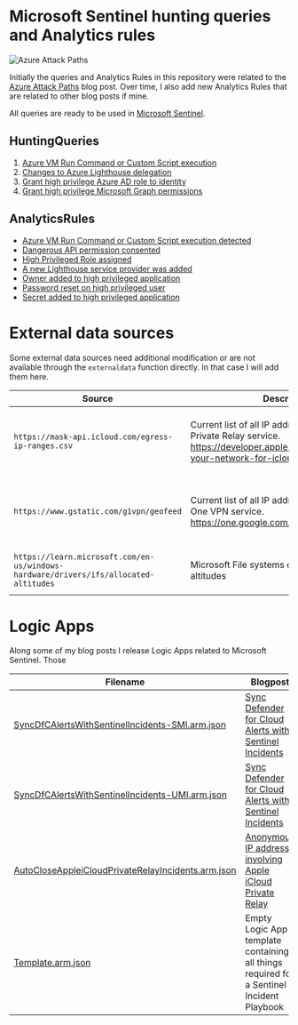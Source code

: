 # Microsoft Sentinel hunting queries and Analytics rules

![Azure Attack Paths](./images/AzureDominancePathsColor.png)

Initially the queries and Analytics Rules in this repository were related to the [Azure Attack Paths](https://cloudbrothers.info/en/azure-attack-paths/) blog post. Over time, I also add new Analytics Rules that are related to other blog posts if mine.

All queries are ready to be used in [Microsoft Sentinel](https://docs.microsoft.com/en-us/azure/sentinel/overview).

## HuntingQueries

1. [Azure VM Run Command or Custom Script execution](./HuntingQueries/AzureVMRunCommandorCustomScriptExecution.yaml)
1. [Changes to Azure Lighthouse delegation](./HuntingQueries/ChangesToAzureLighthouseDelegation.yaml)
1. [Grant high privilege Azure AD role to identity](./HuntingQueries/GrantHighPrivilegeAzureADRoleToIdentity.yaml)
1. [Grant high privilege Microsoft Graph permissions](./HuntingQueries/GrantHighPrivilegeMicrosoftGraphPermissions.yaml)

## AnalyticsRules

* [Azure VM Run Command or Custom Script execution detected](./AnalyticsRules/AzureVmRunCommandOrCustomScriptExecutionDetected.yaml)
* [Dangerous API permission consented](./AnalyticsRules/DangerousAPIPermissionConsented.yaml)
* [High Privileged Role assigned](./AnalyticsRules/HighPrivilegedRoleAssigned.yaml)
* [A new Lighthouse service provider was added](./AnalyticsRules/NewLighthouseServiceProviderWasAdded.yaml)
* [Owner added to high privileged application](./AnalyticsRules/OwnerAddedToHighPrivilegedApplication.yaml)
* [Password reset on high privileged user](./AnalyticsRules/PasswordResetOnHighPrivilegedUser.yaml)
* [Secret added to high privileged application](./AnalyticsRules/SecretAddedToHighPrivilegedApplication.yaml)

# External data sources

Some external data sources need additional modification or are not available through the `externaldata` function directly. In that case I will add them here.

| Source                                                                               | Description                                                                                                                                                   | Modification                                     | Reason                                                 |
| ------------------------------------------------------------------------------------ | ------------------------------------------------------------------------------------------------------------------------------------------------------------- | ------------------------------------------------ | ------------------------------------------------------ |
| `https://mask-api.icloud.com/egress-ip-ranges.csv`                                   | Current list of all IP addresses of the iCloud Private Relay service.<br/> https://developer.apple.com/support/prepare-your-network-for-icloud-private-relay/ | Added column to distiguish between IPv4 and IPv6 | `externaldata` cannot fetch the CSV from Apple servers |
| `https://www.gstatic.com/g1vpn/geofeed`                                              | Current list of all IP addresses of the Google One VPN service.<br/> https://one.google.com/about/vpn/howitworks                                              | Added column to distiguish between IPv4 and IPv6 | `externaldata` cannot fetch the CSV from Google server |
| `https://learn.microsoft.com/en-us/windows-hardware/drivers/ifs/allocated-altitudes` | Microsoft File systems driver allocated filter altitudes                                                                                                      | Convert from markdown to csv                     |                                                        |

# Logic Apps

Along some of my blog posts I release Logic Apps related to Microsoft Sentinel. Those 

| Filename                                                                                                   | Blogpost                                                                                                                                                       |
| ---------------------------------------------------------------------------------------------------------- | -------------------------------------------------------------------------------------------------------------------------------------------------------------- |
| [SyncDfCAlertsWithSentinelIncidents-SMI.arm.json](./SyncDfCAlertsWithSentinelIncidents-SMI.arm.json)       | [Sync Defender for Cloud Alerts with Sentinel Incidents](https://cloudbrothers.info/en/sync-defender-cloud-alerts-sentinel-incidents/#system-managed-identity) |
| [SyncDfCAlertsWithSentinelIncidents-UMI.arm.json](./SyncDfCAlertsWithSentinelIncidents-UMI.arm.json)       | [Sync Defender for Cloud Alerts with Sentinel Incidents](https://cloudbrothers.info/en/sync-defender-cloud-alerts-sentinel-incidents/#user-managed-identity)   |
| [AutoCloseAppleiCloudPrivateRelayIncidents.arm.json](./AutoCloseAppleiCloudPrivateRelayIncidents.arm.json) | [Anonymous IP address involving Apple iCloud Private Relay](https://cloudbrothers.info/en/anonymous-ip-address-involving-apple-icloud-private-relay/)          |
| [Template.arm.json](./Template.arm.json)                                                                   | Empty Logic App template containing all things required for a Sentinel Incident Playbook                                                                       |

